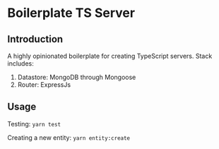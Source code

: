 # Boilerplate TS Server
## Introduction
A highly opinionated boilerplate for creating TypeScript servers.  Stack includes:
1) Datastore: MongoDB through Mongoose
2) Router: ExpressJs
   
## Usage
Testing: `yarn test`

Creating a new entity: `yarn entity:create`